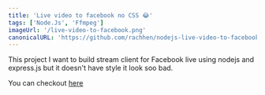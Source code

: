 ```yaml
---
title: 'Live video to facebook no CSS 😂'
tags: ['Node.Js', 'Ffmpeg']
imageUrl: '/live-video-to-facebook.png'
canonicalURL: 'https://github.com/rachhen/nodejs-live-video-to-facebook'
---
```


This project I want to build stream client for Facebook live using nodejs and express.js but it doesn't have style it look soo bad.

You can checkout [here](https://github.com/rachhen/nodejs-live-video-to-facebook)
